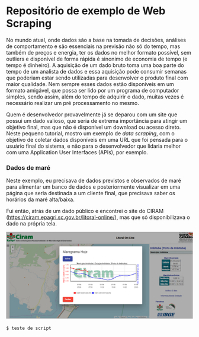 # Repositório de exemplo de Web Scraping

No mundo atual, onde dados são a base na tomada de decisões, análises de comportamento e são essenciais na previsão não só do tempo, mas também de preços e energia, ter os dados no melhor formato possível, sem outliers e disponível de forma rápida é sinonimo de economia de tempo (e tempo é dinheiro).
A aquisição de um dado bruto toma uma boa parte do tempo de um analista de dados e essa aquisição pode consumir semanas que poderiam estar sendo utilizadas para desenvolver o produto final com maior qualidade.
Nem sempre esses dados estão disponíveis em um formato amigável, que possa ser lido por um programa de computador simples, sendo assim, além do tempo de adquirir o dado, muitas vezes é necessário realizar um pré processamento no mesmo.

Quem é desenvolvedor provavelmente já se deparou com um site que possui um dado valioso, que seria de extrema importância para atingir um objetivo final, mas que não é disponível um download ou acesso direto. Neste pequeno tutorial, mostro um exemplo de _data scraping_, com o objetivo de coletar dados disponíveis em uma URL que foi pensada para o usuário final do sistema, e não para o desenvolvedor que lidaria melhor com uma Application User Interfaces (APIs), por exemplo.

### Dados de maré  

Neste exemplo, eu precisava de dados previstos e observados de maré para alimentar um banco de dados e posteriormente visualizar em uma página que seria destinada a um cliente final, que precisava saber os horários da maré alta/baixa.

Fui então, atrás de um dado público e encontrei o site do CIRAM (https://ciram.epagri.sc.gov.br/litoral-online/), mas que só disponibilizava o dado na própria tela.

![alt text](https://github.com/pimentelrenan/web-scraping/blob/master/figuras/ciram.PNG)



```sh
$ teste de script
```